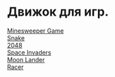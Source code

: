 # Движок для игр.


[Minesweeper Game](https://github.com/mir9635/minesweeper-game)<br/>
[Snake](https://github.com/mir9635/snake)<br/>
[2048](https://github.com/mir9635/game2048)<br/>
[Space Invaders](https://github.com/mir9635/space-invaders)<br/>
[Moon Lander](https://github.com/mir9635/moon-lander)<br/>
[Racer](https://github.com/mir9635/racer)
